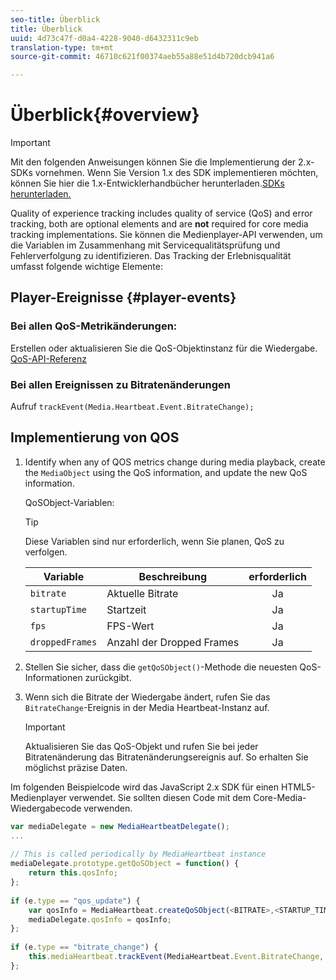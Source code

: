 ```yaml
---
seo-title: Überblick
title: Überblick
uuid: 4d73c47f-d0a4-4228-9040-d6432311c9eb
translation-type: tm+mt
source-git-commit: 46710c621f00374aeb55a88e51d4b720dcb941a6

---
```



# Überblick{#overview}

>[!IMPORTANT]
>
>Mit den folgenden Anweisungen können Sie die Implementierung der 2.x-SDKs vornehmen. Wenn Sie Version 1.x des SDK implementieren möchten, können Sie hier die 1.x-Entwicklerhandbücher herunterladen.[SDKs herunterladen.](/help/sdk-implement/download-sdks.md)

Quality of experience tracking includes quality of service (QoS) and error tracking, both are optional elements and are **not** required for core media tracking implementations. Sie können die Medienplayer-API verwenden, um die Variablen im Zusammenhang mit Servicequalitätsprüfung und Fehlerverfolgung zu identifizieren. Das Tracking der Erlebnisqualität umfasst folgende wichtige Elemente:

## Player-Ereignisse {#player-events}

### Bei allen QoS-Metrikänderungen:

Erstellen oder aktualisieren Sie die QoS-Objektinstanz für die Wiedergabe. [QoS-API-Referenz](https://adobe-marketing-cloud.github.io/media-sdks/reference/javascript/MediaHeartbeat.html#.createQoSObject)

### Bei allen Ereignissen zu Bitratenänderungen

Aufruf    `trackEvent(Media.Heartbeat.Event.BitrateChange);`

## Implementierung von QOS

1. Identify when any of QOS metrics change during media playback, create the `MediaObject` using the QoS information, and update the new QoS information.

   QoSObject-Variablen:

   >[!TIP]
   >
   >Diese Variablen sind nur erforderlich, wenn Sie planen, QoS zu verfolgen.

   | Variable | Beschreibung | erforderlich |
   | --- | --- | :---: |
   | `bitrate` | Aktuelle Bitrate | Ja |
   | `startupTime` | Startzeit | Ja |
   | `fps` | FPS-Wert | Ja |
   | `droppedFrames` | Anzahl der Dropped Frames | Ja |

1. Stellen Sie sicher, dass die `getQoSObject()`-Methode die neuesten QoS-Informationen zurückgibt.
1. Wenn sich die Bitrate der Wiedergabe ändert, rufen Sie das `BitrateChange`-Ereignis in der Media Heartbeat-Instanz auf.

   >[!IMPORTANT]
   >
   >Aktualisieren Sie das QoS-Objekt und rufen Sie bei jeder Bitratenänderung das Bitratenänderungsereignis auf. So erhalten Sie möglichst präzise Daten.

Im folgenden Beispielcode wird das JavaScript 2.x SDK für einen HTML5-Medienplayer verwendet. Sie sollten diesen Code mit dem Core-Media-Wiedergabecode verwenden.

```js
var mediaDelegate = new MediaHeartbeatDelegate(); 
...  
 
// This is called periodically by MediaHeartbeat instance 
mediaDelegate.prototype.getQoSObject = function() { 
    return this.qosInfo; 
}; 
 
if (e.type == "qos_update") { 
    var qosInfo = MediaHeartbeat.createQoSObject(<BITRATE>,<STARTUP_TIME>,<FPS>,<DROPPED_FRAMES>); 
    mediaDelegate.qosInfo = qosInfo; 
}; 
 
if (e.type == "bitrate_change") { 
    this.mediaHeartbeat.trackEvent(MediaHeartbeat.Event.BitrateChange, qosObject); 
};
```

